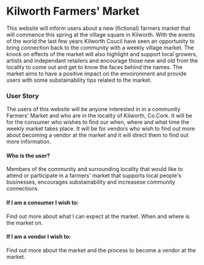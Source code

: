 # Kilworth Farmers' Market
This website will inform users about a new (fictional) farmers market that will commence this spring at the village square in Kilworth. With the events of the world the last few years Kilworth Coucil have seen an opportunity to bring connection back to the community with a weekly village market. The knock on effects of the market will also highlight and support local growers, artists and independant retailers and encourage those new and old from the locality to come out and get to know the faces behind the names. The market aims to have a positive impact on the envoironment and provide users with some substainability tips related to the market. 

### User Story
The users of this website will be anyone interested in in a community Farmers' Market and who are in the locality of Kilworth, Co.Cork. It will be for the consumer who wishes to find our when, where and what time the weekly market takes place. It will be for vendors who wish to find out more about becoming a vendor at the market and it will direct them to find out more information. 

#### Who is the user?
Members of the community and surrounding locality that would like to attend or participate in a farmers' market that supports local people's businesses, encourages substainability and increasese community connections.

#### If I am a consumer I wish to:
Find out more about what I can expect at the market. When and where is the market on.

#### If I am a vendor I wish to:
Find out more about the market and the process to become a vendor at the market. 